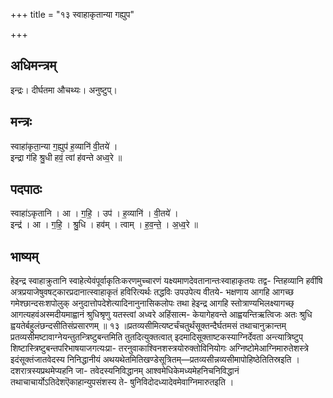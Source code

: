 +++
title = "१३ स्वाहाकृतान्या गह्युप"

+++
## अधिमन्त्रम्
इन्द्रः। दीर्घतमा औचथ्यः। अनुष्टुप्।

## मन्त्रः
स्वाहा॑कृता॒न्या ग॒ह्युप॑ ह॒व्यानि॑ वी॒तये॑ ।  
इन्द्रा ग॑हि श्रु॒धी हवं॒ त्वां ह॑वन्ते अध्व॒रे ॥

## पदपाठः
स्वाहा॑ऽकृतानि । आ । ग॒हि॒ । उप॑ । ह॒व्यानि॑ । वी॒तये॑ ।  
इन्द्र॑ । आ । ग॒हि॒ । श्रु॒धि । हव॑म् । त्वाम् । ह॒व॒न्ते॒ । अ॒ध्व॒रे ॥

## भाष्यम्
हेइन्द्र स्वाहाक्रुतानि स्वाहेत्येवंपूर्वाकृतिःकरणमुच्चारणं यक्ष्यमाणदेवतानान्तःस्वाहाकृतयः तद्व- न्तिहव्यानि हवींषि अत्रप्रयाजेषुवषट्कारप्रदानात्स्वाहाकृतं हविरित्यर्थः तद्धविः उपउपेत्य वीतये- भक्षणाय आगहि आगच्छ गमेश्छान्दसःशपोलुक् अनुदात्तोपदेशेत्यादिनानुनासिकलोपः तथा हेइन्द्र आगहि स्तोत्राण्यभिलक्ष्यागच्छ् आगत्यहवंअस्मदीयमाह्वानं श्रुधिश्रृणु यतस्त्वां अध्वरे अहिंसात्म- केयागेहवन्ते आह्वयन्तिऋत्विजः अतः श्रुधि ह्वयतेर्बहुलंछन्दसीतिसंप्रसारणम् ॥ १३ ॥प्रतव्यसीमित्यष्टर्चंचतुर्थंसूक्तन्दैर्घतमसं तथाचानुक्रान्तम् प्रतव्यसीमष्टावाग्नेयन्तुतन्त्रिष्टुबन्तमिति तुतदित्युक्तत्वात् इदमादिसूक्ताष्टकस्याग्निर्देवता अन्त्यात्रिष्टुप् शिष्टास्त्रिष्टुबन्तपरिभाषयाजगत्यःप्रा- तरनुवाकाश्विनशस्त्रयोरुक्तोविनियोगः अग्निष्टोमेआग्निमारुतेशस्त्रे इदंसूक्तंजातवेदस्य निनिद्धानीयं अथयथेतमितिखण्डेसूत्रितम्—प्रतव्यसीन्नव्यसीमापोहिष्ठेतितिस्रइति । दशरात्रस्यप्रथमेप्यहनि जा- तवेदस्यनिविद्धानम् आश्वमेधिकेमध्यमेहनिचनिविद्धानं तथाचाचार्योऽतिदेशऎकाहान्युपसंशस्य ते- षुनिविदोदध्यादेवमेवाग्निमारुतइति ।